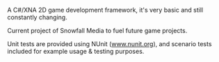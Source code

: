 A C#/XNA 2D game development framework, it's very basic and still constantly changing.

Current project of Snowfall Media to fuel future game projects.

Unit tests are provided using NUnit (www.nunit.org), and scenario tests included for example usage & testing purposes.